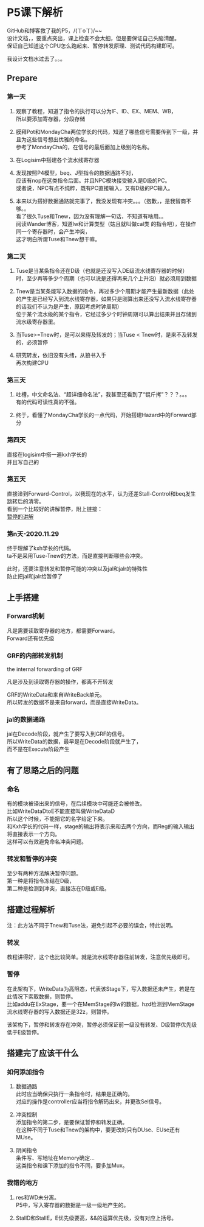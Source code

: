 # P5课下解析

GitHub和博客救了我的P5，/(ㄒoㄒ)/~~  
设计文档，，要重点突出，课上检查不会太细，但是要保证自己头脑清醒。  
保证自己知道这个CPU怎么跑起来、暂停转发原理、测试代码构建即可。

我设计文档水过去了。。。

## Prepare

### 第一天

1. 观察了教程，知道了指令的执行可以分为IF、ID、EX、MEM、WB，  
所以要添加寄存器，分段存储

2. 膜拜Pot和MondayCha两位学长的代码，知道了哪些信号需要传到下一级，并且为这些信号想出优雅的命名。  
参考了MondayCha的，在信号的最后面加上级别的名称。

3. 在Logisim中搭建各个流水线寄存器

4. 发现按照P4模型，beq、J型指令的数据通路不对，  
应该有nop在这类指令后面。并且NPC模块接受输入是D级的PC。  
或者说，NPC有点不纯粹，既有PC直接输入，又有D级的PC输入。

5. 本来以为搭好数据通路就完事了，我没发现有冲突。。。（抱歉，，是我智商不够。。  
看了很久Tuse和Tnew，因为没有理解一句话，不知道有啥用。。  
阅读Wander博客，知道lw和计算类型（姑且就叫做cal类 的指令吧），在操作同一个寄存器时，会产生冲突，  
这才明白所谓Tuse和Tnew想干嘛。

### 第二天

1. Tuse是当某条指令还在D级（也就是还没写入DE级流水线寄存器的时候）时，至少再等多少个周期（也可以说是还得再来几个上升沿）就必须用到数据

2. Tnew是当某条能写入数据的指令，再过多少个周期才能产生最新数据（此处的产生是已经写入到流水线寄存器，如果只是刚算出来还没写入流水线寄存器的话我们不认为是产生，原因考虑时钟周期）  
位于某个流水级的某个指令，它经过多少个时钟周期可以算出结果并且存储到流水级寄存器里。

3. 当Tuse>=Tnew时，是可以来得及转发的；当Tuse < Tnew时，是来不及转发的，必须暂停

4. 研究转发，依旧没有头绪，从狼书入手  
再次构建CPU

### 第三天

1. 吐槽，中文命名法、“超详细命名法”，我甚至还看到了“锟斤拷”？？？。。。  
有的代码可读性真的不强。

2. 终于，看懂了MondayCha学长的一点代码，开始搭建Hazard中的Forward部分

### 第四天

直接在logisim中搭一遍kxh学长的  
并且写自己的

### 第五天

直接淦到Forward-Control，以我现在的水平，认为还差Stall-Control和beq发生跳转后的清零。  
看到一个比较好的讲解暂停，附上链接：  
[暂停的讲解](https://blog.csdn.net/weixin_43699738/article/details/107515764)

### 第n天-2020.11.29

终于理解了kxh学长的代码。  
ta不是采用Tuse-Tnew的方法，而是直接判断哪些会冲突。

此时，还要注意转发和暂停可能的冲突以及jal和jalr的特殊性  
防止把jal和jalr给暂停了

## 上手搭建

### Forward机制

凡是需要读取寄存器的地方，都需要Forward。  
Forward还有优先级

### GRF的内部转发机制

the internal forwarding of GRF

凡是涉及到读取寄存器的操作，都离不开转发

GRF的WriteData和来自WriteBack单元。  
所以转发的数据不是来自forward，而是直接WriteData。

### jal的数据通路

jal在Decode阶段，就产生了要写入到GRF的信号。  
所以WriteData的数据，最早是在Decode阶段就产生了，  
而不是在Execute阶段产生

## 有了思路之后的问题

### 命名

有的模块被译出来的信号，在后续模块中可能还会被修改。  
比如WriteDataDtoE不能直接叫做WriteDataD  
所以这个时候，不能把它的名字给定下来。  
和Kxh学长的代码一样，stage的输出将表示来和去两个方向，而Reg的输入输出将直接表示一个方向。  
这样可以有效避免命名冲突问题。

### 转发和暂停的冲突

至少有两种方法解决暂停问题。  
第一种是将指令冻结在D级，  
第二种是检测到冲突，直接冻在D级或E级。

## 搭建过程解析

注：此方法不同于Tnew和Tuse法，避免引起不必要的误会，特此说明。

### 转发

教程讲得好，这个也比较简单。就是流水线寄存器往前转发，注意优先级即可。
   
### 暂停

在此架构下，WriteData为高阻态，代表该Stage下，写入数据还未产生，若是在此情况下索取数据，则暂停。  
比如addu在ExStage，要一个在MemStage的lw的数据，hzd检测到MemStage流水线寄存器的写入数据还是32z，则暂停。

该架构下，暂停和转发存在冲突，暂停必须保证前一级没有转发、D级暂停优先级低于E级暂停。


## 搭建完了应该干什么

### 如何添加指令

1. 数据通路  
此时应当确保只执行一条指令时，结果是正确的。  
对应的操作是controller应当将指令解码出来，并更改Sel信号。

2. 冲突控制  
添加指令的第二步，是要保证暂停和转发正确。  
在这种不同于Tuse和Tnew的架构中，要更改的只有DUse、EUse还有MUse。

3. 阴间指令  
条件写、写地址在Memory确定...  
这类指令和课下添加的指令不同，要多加Mux。


### 我错的地方

1. res和WD未分离。  
P5中，写入寄存器的数据是一级一级地产生的。  


2. StallD和StallE，E优先级要高，&&的运算优先级，没有对应上括号。
